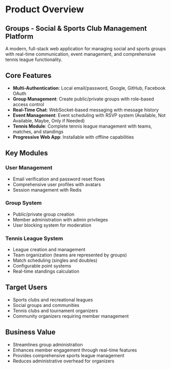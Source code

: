 # Product Overview

## Groups - Social & Sports Club Management Platform

A modern, full-stack web application for managing social and sports groups with real-time communication, event management, and comprehensive tennis league functionality.

## Core Features

- **Multi-Authentication**: Local email/password, Google, GitHub, Facebook OAuth
- **Group Management**: Create public/private groups with role-based access control
- **Real-Time Chat**: WebSocket-based messaging with message history
- **Event Management**: Event scheduling with RSVP system (Available, Not Available, Maybe, Only if Needed)
- **Tennis Module**: Complete tennis league management with teams, matches, and standings
- **Progressive Web App**: Installable with offline capabilities

## Key Modules

### User Management

- Email verification and password reset flows
- Comprehensive user profiles with avatars
- Session management with Redis

### Group System

- Public/private group creation
- Member administration with admin privileges
- User blocking system for moderation

### Tennis League System

- League creation and management
- Team organization (teams are represented by groups)
- Match scheduling (singles and doubles)
- Configurable point systems
- Real-time standings calculation

## Target Users

- Sports clubs and recreational leagues
- Social groups and communities
- Tennis clubs and tournament organizers
- Community organizers requiring member management

## Business Value

- Streamlines group administration
- Enhances member engagement through real-time features
- Provides comprehensive sports league management
- Reduces administrative overhead for organizers
